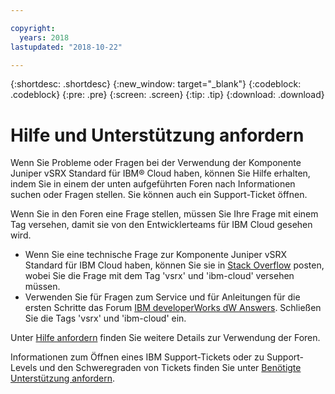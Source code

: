 ```yaml
---

copyright:
  years: 2018
lastupdated: "2018-10-22"

---
```


{:shortdesc: .shortdesc}
{:new_window: target="_blank"}
{:codeblock: .codeblock}
{:pre: .pre}
{:screen: .screen}
{:tip: .tip}
{:download: .download}

# Hilfe und Unterstützung anfordern

Wenn Sie Probleme oder Fragen bei der Verwendung der Komponente Juniper vSRX Standard für IBM® Cloud haben, können Sie Hilfe erhalten, indem Sie in einem der unten aufgeführten Foren nach Informationen suchen oder Fragen stellen. Sie können auch ein Support-Ticket öffnen.

Wenn Sie in den Foren eine Frage stellen, müssen Sie Ihre Frage mit einem Tag versehen, damit sie von den Entwicklerteams für IBM Cloud gesehen wird.

* Wenn Sie eine technische Frage zur Komponente Juniper vSRX Standard für IBM Cloud haben, können Sie sie in [Stack Overflow](https://stackoverflow.com/search?q=vsrx+ibm-cloud) posten, wobei Sie die Frage mit dem Tag 'vsrx' und 'ibm-cloud' versehen müssen.
* Verwenden Sie für Fragen zum Service und für Anleitungen für die ersten Schritte das Forum [IBM developerWorks dW Answers](https://developer.ibm.com/answers/topics/vsrx/). Schließen Sie die Tags 'vsrx' und 'ibm-cloud' ein.

Unter [Hilfe anfordern](https://console.bluemix.net/docs/support/index.html#getting-help) finden Sie weitere Details zur Verwendung der Foren.

Informationen zum Öffnen eines IBM Support-Tickets oder zu Support-Levels und den Schweregraden von Tickets finden Sie unter [Benötigte Unterstützung anfordern](https://console.bluemix.net/docs/support/index.html#contacting-support).
